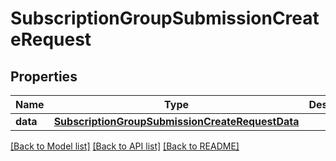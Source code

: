 # SubscriptionGroupSubmissionCreateRequest

## Properties
Name | Type | Description | Notes
------------ | ------------- | ------------- | -------------
**data** | [**SubscriptionGroupSubmissionCreateRequestData**](SubscriptionGroupSubmissionCreateRequestData.md) |  | 

[[Back to Model list]](../README.md#documentation-for-models) [[Back to API list]](../README.md#documentation-for-api-endpoints) [[Back to README]](../README.md)


